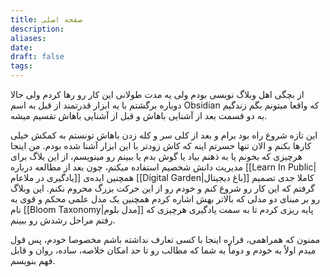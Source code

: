 ```yaml
---
title: صفحه اصلی
description: 
aliases: 
date: 
draft: false
tags:
---
```


از بچگی اهل وبلاگ نویسی بودم ولی یه مدت طولانی این کار رو رها کردم ولی حالا دوباره برگشتم با یه ابزار قدرتمند از قبل به اسم Obsidian که واقعا میتونم بگم زندگیم به دو قسمت بعد از آشنایی باهاش و قبل از آشنایی باهاش تقسیم میشه.

این تازه شروع راه بود برام و بعد از کلی سر و کله زدن باهاش تونستم به کمکش خیلی کارها بکنم و الان تنها حسرتم اینه که کاش زودتر با این ابزار آشنا شده بودم.
من اینجا هرچیزی که بخونم یا به ذهنم بیاد یا گوش بدم یا ببینم رو مینویسم، از این بلاگ برای مدیریت دانش شخصیم استفاده میکنم، چون بعد از مطالعه درباره [[Learn In Public|یادگیری در ملاعام]] همچنین ایده‌ی [[Digital Garden|باغ دیجیتال]] کاملا جدی تصمیم گرفتم که این کار رو شروع کنم و خودم رو از این حرکت بزرگ محروم نکنم.
این وبلاگ رو بر مبنای دو مدلی که بالاتر بهش اشاره کردم همچنین یک مدل علمی محکم و قوی به نام [[Bloom Taxonomy|مدل بلوم]] پایه ریزی کردم تا به سمت یادگیری هرچیزی که رفتم مراحل رشدش رو ببینم.

ممنون که همراهمی، قراره اینجا با کسی تعارف نداشته باشم مخصوصا خودم، پس قول میدم اولاً به خودم و دوماً به شما که مطالب رو تا حد امکان خلاصه، ساده، روان و قابل فهم بنویسم.